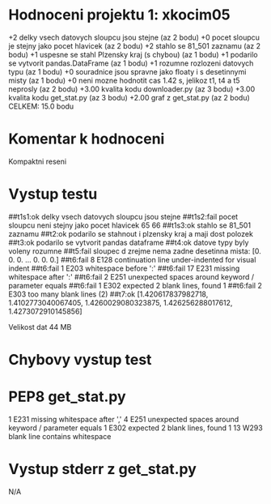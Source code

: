 Hodnoceni projektu 1: xkocim05
================================================================================
+2 delky vsech datovych sloupcu jsou stejne (az 2 bodu)
+0 pocet sloupcu je stejny jako pocet hlavicek (az 2 bodu)
+2 stahlo se 81_501 zaznamu (az 2 bodu)
+1 uspesne se stahl Plzensky kraj (s chybou) (az 1 bodu)
+1 podarilo se vytvorit pandas.DataFrame (az 1 bodu)
+1 rozumne rozlozeni datovych typu (az 1 bodu)
+0 souradnice jsou spravne jako floaty i s desetinnymi misty (az 1 bodu)
+0 neni mozne hodnotit cas 1.42 s, jelikoz t1, t4 a t5 neprosly (az 2 bodu)
+3.00 kvalita kodu downloader.py (az 3 bodu)
+3.00 kvalita kodu get_stat.py (az 3 bodu)
+2.00 graf z get_stat.py (az 2 bodu)
CELKEM: 15.0 bodu

Komentar k hodnoceni
================================================================================
Kompaktni reseni

Vystup testu
================================================================================
##t1s1:ok delky vsech datovych sloupcu jsou stejne
##t1s2:fail pocet sloupcu neni stejny jako pocet hlavicek 65 66
##t1s3:ok stahlo se 81_501 zaznamu
##t2:ok podarilo se stahnout i plzensky kraj a maji dost polozek
##t3:ok podarilo se vytvorit pandas dataframe
##t4:ok datove typy byly voleny rozumne
##t5:fail sloupec d zrejme nema zadne desetinna mista:  [0. 0. 0. ... 0. 0. 0.]
##t6:fail  8       E128 continuation line under-indented for visual indent
##t6:fail  1       E203 whitespace before ':'
##t6:fail  17      E231 missing whitespace after ':'
##t6:fail  2       E251 unexpected spaces around keyword / parameter equals
##t6:fail  1       E302 expected 2 blank lines, found 1
##t6:fail  2       E303 too many blank lines (2)
##t7:ok  [1.420617837982718, 1.4102773040067405, 1.4260029080323875, 1.426256288017612, 1.4273072910145856]

Velikost dat 44 MB

Chybovy vystup test
================================================================================


PEP8 get_stat.py
================================================================================
1       E231 missing whitespace after ','
4       E251 unexpected spaces around keyword / parameter equals
1       E302 expected 2 blank lines, found 1
13      W293 blank line contains whitespace


Vystup stderr z get_stat.py
================================================================================
N/A